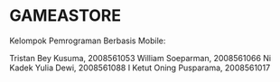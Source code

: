 # GAMEASTORE

Kelompok Pemrograman Berbasis Mobile:

Tristan Bey Kusuma, 2008561053
William Soeparman, 2008561066
Ni Kadek Yulia Dewi, 2008561088
I Ketut Oning Pusparama, 2008561017
